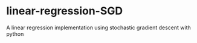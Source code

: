 # linear-regression-SGD
A linear regression implementation using stochastic gradient descent with python
